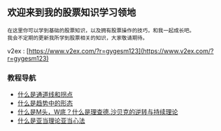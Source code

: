 ## 欢迎来到我的股票知识学习领地

    在这里你可以学到基础的股票知识，以及拥有股票操作的技巧，和我一起成长吧。
    我会不定期的更新我所学到股票相关的知识，大家敬请期待。

v2ex : [https://www.v2ex.com/?r=gygesm123](https://www.v2ex.com/?r=gygesm123)

### 教程导航

- [什么是通道线和拐点](./stock_doc/什么是通道线和拐点.md)
- [什么是趋势中的形态](./stock_doc/什么是趋势中的形态.md)
- [什么是M头，W底？什么是理查德.沙贝克的逆转与持续理论](./stock_doc/什么是M头W底什么是理查德沙贝克的逆转与持续理论.md)
- [什么是亚当理论亚当心法](./stock_doc/什么是亚当理论亚当心法.md)



